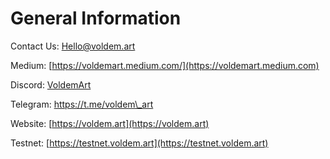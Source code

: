 # General Information

Contact Us: Hello@voldem.art

Medium: [https://voldemart.medium.com/](https://voldemart.medium.com)

Discord: [VoldemArt ](https://discord.gg/2EFCewzqp8)

Telegram: https://t.me/voldem\_art

Website: [https://voldem.art](https://voldem.art)

Testnet: [https://testnet.voldem.art](https://testnet.voldem.art)
